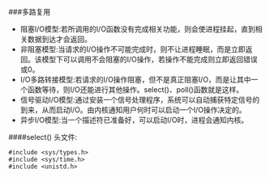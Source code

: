 ###多路复用
+ 阻塞I/O模型:若所调用的I/O函数没有完成相关功能，则会使进程挂起，直到相关数据到达才会返回。  
+ 非阻塞模型:当请求的I/O操作不可能完成时，则不让进程睡眠，而是立即返回。该模型下可以调用不会阻塞的I/O操作，若操作不能完成则立即返回错误或0。  
+ I/O多路转接模型:若请求的I/O操作阻塞，但不是真正阻塞I/O，而是让其中一个函数等待，则I/O还能进行其他操作。select()、poll()函数就是这样。  
+ 信号驱动I/O模型:通过安装一个信号处理程序，系统可以自动捕获特定信号的到来，从而启动I/O。由内核通知用户何时可以启动一个I/O操作决定的。  
+ 异步I/O模型:当一个描述符已准备好，可以启动I/O时，进程会通知内核。  

####select()
头文件: 

	#include <sys/types.h>  
	#include <sys/time.h>
	#include <unistd.h>


